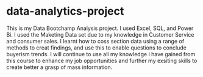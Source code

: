 # data-analytics-project
This is my Data Bootchamp Analysis project.
I used Excel, SQL, and Power Bi.
I used the Maketing Data set due to my knowledge in Customer Service and consumer sales.
I learnt how to coss section data using a range of methods to creat findings, and use this to enable questions to conclude buyerism trends.
I will continue to use all my knowledge i have gained from this course to enhance my job opportunities and further my exsiting skills to create better a grasp of mass information.
